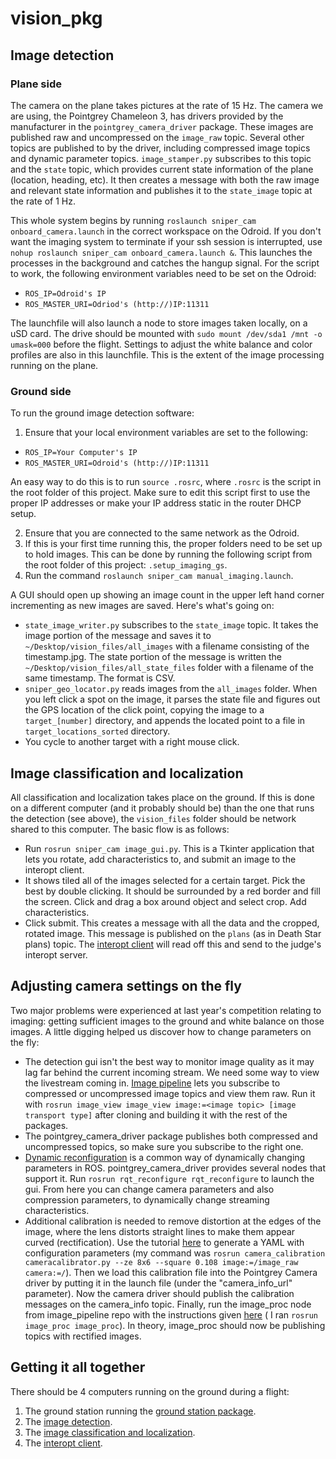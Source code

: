 # vision_pkg

## Image detection
### Plane side
The camera on the plane takes pictures at the rate of 15 Hz. The camera we are using, the Pointgrey Chameleon 3, has drivers provided by the manufacturer in the `pointgrey_camera_driver` package. These images are published raw and uncompressed on the `image_raw` topic. Several other topics are published to by the driver, including compressed image topics and dynamic parameter topics. `image_stamper.py` subscribes to this topic and the `state` topic, which provides current state information of the plane (location, heading, etc). It then creates a message with both the raw image and relevant state information and publishes it to the `state_image` topic at the rate of 1 Hz.

This whole system begins by running `roslaunch sniper_cam onboard_camera.launch` in the correct workspace on the Odroid. If you don't want the imaging system to terminate if your ssh session is interrupted, use `nohup roslaunch sniper_cam onboard_camera.launch &`. This launches the processes in the background and catches the hangup signal. For the script to work, the following environment variables need to be set on the Odroid:
* `ROS_IP=Odroid's IP`
* `ROS_MASTER_URI=Odriod's (http://)IP:11311`

The launchfile will also launch a node to store images taken locally, on a uSD card. The drive should be mounted with `sudo mount /dev/sda1 /mnt -o umask=000` before the flight.
Settings to adjust the white balance and color profiles are also in this launchfile. This is the extent of the image processing running on the plane.

### Ground side
To run the ground image detection software:
1. Ensure that your local environment variables are set to the following:
* `ROS_IP=Your Computer's IP`
* `ROS_MASTER_URI=Odroid's (http://)IP:11311`

An easy way to do this is to run `source .rosrc`, where `.rosrc` is the script in the root folder of this project. Make sure to edit this script first to use the proper IP addresses or make your IP address static in the router DHCP setup.

2. Ensure that you are connected to the same network as the Odroid.
3. If this is your first time running this, the proper folders need to be set up to hold images. This can be done by running the following script from the root folder of this project: `.setup_imaging_gs`.
4. Run the command `roslaunch sniper_cam manual_imaging.launch`.

A GUI should open up showing an image count in the upper left hand corner incrementing as new images are saved. Here's what's going on:
* `state_image_writer.py` subscribes to the `state_image` topic. It takes the image portion of the message and saves it to `~/Desktop/vision_files/all_images` with a filename consisting of the timestamp.jpg. The state portion of the message is written the `~/Desktop/vision_files/all_state_files` folder with a filename of the same timestamp. The format is CSV.
* `sniper_geo_locator.py` reads images from the `all_images` folder. When you left click a spot on the image, it parses the state file and figures out the GPS location of the click point, copying the image to a `target_[number]` directory, and appends the located point to a file in `target_locations_sorted` directory.
* You cycle to another target with a right mouse click. 

## Image classification and localization
All classification and localization takes place on the ground. If this is done on a different computer (and it probably should be) than the one that runs the detection (see above), the `vision_files` folder should be network shared to this computer. The basic flow is as follows:
* Run `rosrun sniper_cam image_gui.py`. This is a Tkinter application that lets you rotate, add characteristics to, and submit an image to the interopt client. 
* It shows tiled all of the images selected for a certain target. Pick the best by double clicking. It should be surrounded by a red border and fill the screen. Click and drag a box around object and select crop. Add characteristics.
* Click submit. This creates a message with all the data and the cropped, rotated image. This message is published on the `plans` (as in Death Star plans) topic. The [interopt client](https://github.com/BYU-AUVSI/interop_pkg) will read off this and send to the judge's interopt server.

## Adjusting camera settings on the fly
Two major problems were experienced at last year's competition relating to imaging: getting sufficient images to the ground and white balance on those images. A little digging helped us discover how to change parameters on the fly:
* The detection gui isn't the best way to monitor image quality as it may lag far behind the current incoming stream. We need some way to view the livestream coming in. [Image pipeline](https://github.com/ros-perception/image_pipeline) lets you subscribe to compressed or uncompressed image topics and view them raw. Run it with `rosrun image_view image_view image:=<image topic> [image transport type]` after cloning and building it with the rest of the packages.
* The pointgrey_camera_driver package publishes both compressed and uncompressed topics, so make sure you subscribe to the right one.
* [Dynamic reconfiguration](http://wiki.ros.org/dynamic_reconfigure) is a common way of dynamically changing parameters in ROS. pointgrey_camera_driver provides several nodes that support it. Run `rosrun rqt_reconfigure rqt_reconfigure` to launch the gui. From here you can change camera parameters and also compression parameters, to dynamically change streaming characteristics.
* Additional calibration is needed to remove distortion at the edges of the image, where the lens distorts straight lines to make them appear curved (rectification). Use the tutorial [here](http://wiki.ros.org/camera_calibration/Tutorials/MonocularCalibration) to generate a YAML with configuration parameters (my command was `rosrun camera_calibration cameracalibrator.py --ze 8x6 --square 0.108 image:=/image_raw camera:=/`). Then we load this calibration file into the Pointgrey Camera driver by putting it in the launch file (under the "camera_info_url" parameter). Now the camera driver should publish the calibration messages on the camera_info topic. Finally, run the image_proc node from image_pipeline repo with the instructions given [here](http://wiki.ros.org/image_proc) ( I ran `rosrun image_proc image_proc`). In theory, image_proc should now be publishing topics with rectified images.



## Getting it all together
There should be 4 computers running on the ground during a flight:
1. The ground station running the [ground station package](https://github.com/BYU-AUVSI/GroundStation). 
2. The [image detection](#image-detection).
3. The [image classification and localization](#image-classification-and-localization).
4. The [interopt client](https://github.com/BYU-AUVSI/interop_pkg).
